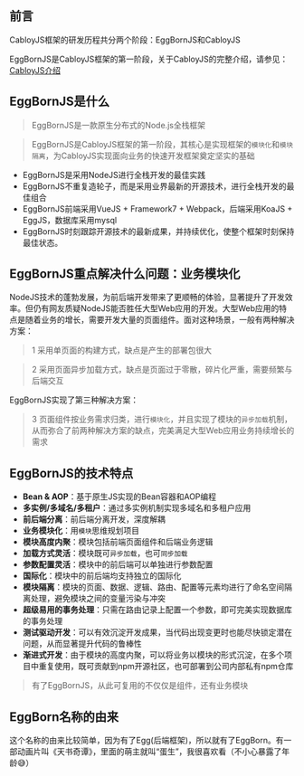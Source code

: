 ## 前言

CabloyJS框架的研发历程共分两个阶段：EggBornJS和CabloyJS

EggBornJS是CabloyJS框架的第一阶段，关于CabloyJS的完整介绍，请参见：[CabloyJS介绍](https://cabloy.com/zh-cn/articles/introduce.html)

## EggBornJS是什么

> EggBornJS是一款原生分布式的Node.js全栈框架

> EggBornJS是CabloyJS框架的第一阶段，其核心是实现框架的`模块化`和`模块隔离`，为CabloyJS实现面向业务的快速开发框架奠定坚实的基础

* EggBornJS是采用NodeJS进行全栈开发的最佳实践
* EggBornJS不重复造轮子，而是采用业界最新的开源技术，进行全栈开发的最佳组合
* EggBornJS前端采用VueJS + Framework7 + Webpack，后端采用KoaJS + EggJS，数据库采用mysql
* EggBornJS时刻跟踪开源技术的最新成果，并持续优化，使整个框架时刻保持最佳状态。

## EggBornJS重点解决什么问题：业务模块化

NodeJS技术的蓬勃发展，为前后端开发带来了更顺畅的体验，显著提升了开发效率。但仍有网友质疑NodeJS能否胜任大型Web应用的开发。大型Web应用的特点是随着业务的增长，需要开发大量的页面组件。面对这种场景，一般有两种解决方案：

> 1 采用单页面的构建方式，缺点是产生的部署包很大

> 2 采用页面异步加载方式，缺点是页面过于零散，碎片化严重，需要频繁与后端交互

EggBornJS实现了第三种解决方案：

> 3 页面组件按业务需求归类，进行`模块化`，并且实现了模块的`异步加载`机制，从而弥合了前两种解决方案的缺点，完美满足大型Web应用业务持续增长的需求

## EggBornJS的技术特点

* **Bean & AOP**：基于原生JS实现的Bean容器和AOP编程
* **多实例/多域名/多租户**：通过多实例机制实现多域名和多租户应用
* **前后端分离**：前后端分离开发，深度解耦
* **业务模块化**：用`模块`思维规划项目
* **模块高度内聚**：模块包括前端页面组件和后端业务逻辑
* **加载方式灵活**：模块既可`异步加载`，也可`同步加载`
* **参数配置灵活**：模块中的前后端可以单独进行参数配置
* **国际化**：模块中的前后端均支持独立的国际化
* **模块隔离**：模块的页面、数据、逻辑、路由、配置等元素均进行了命名空间隔离处理，避免模块之间的变量污染与冲突
* **超级易用的事务处理**：只需在路由记录上配置一个参数，即可完美实现数据库的事务处理
* **测试驱动开发**：可以有效沉淀开发成果，当代码出现变更时也能尽快锁定潜在问题，从而显著提升代码的鲁棒性
* **渐进式开发**：由于模块的高度内聚，可以将业务以模块的形式沉淀，在多个项目中重复使用，既可贡献到npm开源社区，也可部署到公司内部私有npm仓库

> 有了EggBornJS，从此可复用的不仅仅是组件，还有业务模块

## EggBorn名称的由来

这个名称的由来比较简单，因为有了Egg(后端框架)，所以就有了EggBorn。有一部动画片叫《天书奇谭》，里面的萌主就叫“蛋生”，我很喜欢看（不小心暴露了年龄😅）